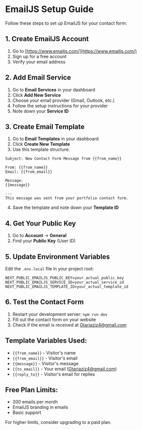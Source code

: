 # EmailJS Setup Guide

Follow these steps to set up EmailJS for your contact form:

## 1. Create EmailJS Account
1. Go to [https://www.emailjs.com/](https://www.emailjs.com/)
2. Sign up for a free account
3. Verify your email address

## 2. Add Email Service
1. Go to **Email Services** in your dashboard
2. Click **Add New Service**
3. Choose your email provider (Gmail, Outlook, etc.)
4. Follow the setup instructions for your provider
5. Note down your **Service ID**

## 3. Create Email Template
1. Go to **Email Templates** in your dashboard
2. Click **Create New Template**
3. Use this template structure:

```
Subject: New Contact Form Message from {{from_name}}

From: {{from_name}}
Email: {{from_email}}

Message:
{{message}}

---
This message was sent from your portfolio contact form.
```

4. Save the template and note down your **Template ID**

## 4. Get Your Public Key
1. Go to **Account** → **General**
2. Find your **Public Key** (User ID)

## 5. Update Environment Variables
Edit the `.env.local` file in your project root:

```env
NEXT_PUBLIC_EMAILJS_PUBLIC_KEY=your_actual_public_key
NEXT_PUBLIC_EMAILJS_SERVICE_ID=your_actual_service_id
NEXT_PUBLIC_EMAILJS_TEMPLATE_ID=your_actual_template_id
```

## 6. Test the Contact Form
1. Restart your development server: `npm run dev`
2. Fill out the contact form on your website
3. Check if the email is received at Gtariaziz4@gmail.com

## Template Variables Used:
- `{{from_name}}` - Visitor's name
- `{{from_email}}` - Visitor's email
- `{{message}}` - Visitor's message
- `{{to_email}}` - Your email (Gtariaziz4@gmail.com)
- `{{reply_to}}` - Visitor's email for replies

## Free Plan Limits:
- 200 emails per month
- EmailJS branding in emails
- Basic support

For higher limits, consider upgrading to a paid plan.
